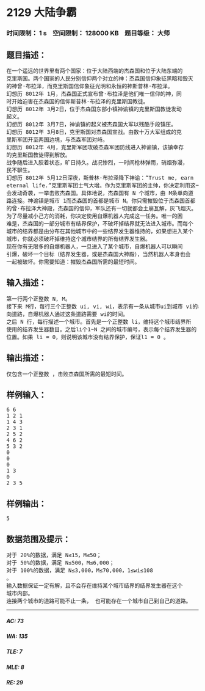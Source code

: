 # 2129 大陆争霸   
### 时间限制： 1 s&nbsp;&nbsp;&nbsp;&nbsp;空间限制： 128000 KB&nbsp;&nbsp;&nbsp;&nbsp;题目等级： 大师  
## 题目描述：  

<pre>
在一个遥远的世界里有两个国家：位于大陆西端的杰森国和位于大陆东端的  
克里斯国。两个国家的人民分别信仰两个对立的神：杰森国信仰象征黑暗和毁灭  
的神曾·布拉泽，而克里斯国信仰象征光明和永恒的神斯普林·布拉泽。   
幻想历 8012年 1月，杰森国正式宣布曾·布拉泽是他们唯一信仰的神，同  
时开始迫害在杰森国的信仰斯普林·布拉泽的克里斯国教徒。   
幻想历 8012年 3月2日，位于杰森国东部小镇神谕镇的克里斯国教徒发动  
起义。   
幻想历 8012年 3月7日，神谕镇的起义被杰森国大军以残酷手段镇压。   
幻想历 8012年 3月8日，克里斯国对杰森国宣战。由数十万大军组成的克  
里斯军团开至两国边境，与杰森军团对峙。   
幻想历 8012年 4月，克里斯军团攻破杰森军团防线进入神谕镇，该镇幸存  
的克里斯国教徒得到解放。   
战争随后进入胶着状态，旷日持久。战况惨烈，一时间枪林弹雨，硝烟弥漫，  
民不聊生。   
幻想历 8012年 5月12日深夜，斯普林·布拉泽降下神谕：“Trust me, earn   
eternal life.”克里斯军团士气大增。作为克里斯军团的主帅，你决定利用这一机  
会发动奇袭，一举击败杰森国。具体地说，杰森国有 N 个城市，由 M条单向道  
路连接。神谕镇是城市 1而杰森国的首都是城市 N。你只需摧毁位于杰森国首都  
的曾·布拉泽大神殿，杰森国的信仰，军队还有一切就都会土崩瓦解，灰飞烟灭。   
为了尽量减小己方的消耗，你决定使用自爆机器人完成这一任务。唯一的困  
难是，杰森国的一部分城市有结界保护，不破坏掉结界就无法进入城市。而每个  
城市的结界都是由分布在其他城市中的一些结界发生器维持的，如果想进入某个  
城市，你就必须破坏掉维持这个城市结界的所有结界发生器。   
现在你有无限多的自爆机器人，一旦进入了某个城市，自爆机器人可以瞬间  
引爆，破坏一个目标（结界发生器，或是杰森国大神殿），当然机器人本身也会  
一起被破坏。你需要知道：摧毁杰森国所需的最短时间。
</pre>
  
  
## 输入描述：  

<pre>
第一行两个正整数 N, M。   
接下来 M行，每行三个正整数 ui, vi, wi，表示有一条从城市ui到城市 vi的单  
向道路，自爆机器人通过这条道路需要 wi的时间。   
之后 N 行，每行描述一个城市。首先是一个正整数 li，维持这个城市结界所  
使用的结界发生器数目。之后li个1~N 之间的城市编号，表示每个结界发生器的  
位置。如果 li = 0，则说明该城市没有结界保护，保证l1 = 0 。
</pre>
  
  
## 输出描述：  

<pre>
仅包含一个正整数 ，击败杰森国所需的最短时间。 
</pre>
  
  
## 样例输入：  

<pre>
6 6   
1 2 1   
1 4 3   
2 3 1   
2 5 2   
4 6 2   
5 3 2   
0   
0   
0   
1 3   
0   
2 3 5
</pre>
  
  
## 样例输出：  

<pre>
5
</pre>
  
  
## 数据范围及提示：  

<pre>
对于 20%的数据，满足 N≤15，M≤50；   
对于 50%的数据，满足 N≤500，M≤6,000；   
对于 100%的数据，满足 N≤3,000，M≤70,000，1≤wi≤108  
。   
输入数据保证一定有解，且不会存在维持某个城市结界的结界发生器在这个  
城市内部。   
连接两个城市的道路可能不止一条， 也可能存在一个城市自己到自己的道路。
</pre>
  
  
***  

##### AC: 73  
##### WA: 135  
##### TLE: 7  
##### MLE: 8  
##### RE: 29  
